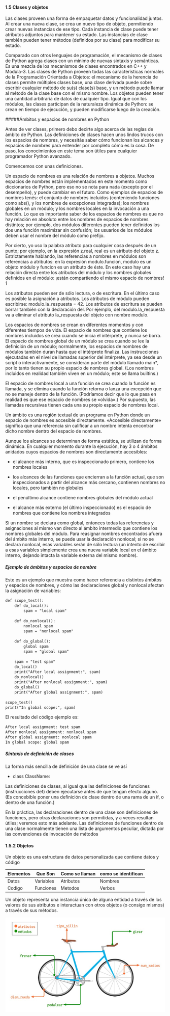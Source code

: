 #### 1.5 Clases y objetos
Las clases proveen una forma de empaquetar datos y funcionalidad juntos. Al crear una nueva clase, se crea un nuevo tipo de objeto, permitiendo crear nuevas instancias de ese tipo. Cada instancia de clase puede tener atributos adjuntos para mantener su estado. Las instancias de clase también pueden tener métodos (definidos por su clase) para modificar su estado.

Comparado con otros lenguajes de programación, el mecanismo de clases de Python agrega clases con un mínimo de nuevas sintaxis y semánticas. Es una mezcla de los mecanismos de clases encontrados en C++ y Modula-3. Las clases de Python proveen todas las características normales de la Programación Orientada a Objetos: el mecanismo de la herencia de clases permite múltiples clases base, una clase derivada puede sobre escribir cualquier método de su(s) clase(s) base, y un método puede llamar al método de la clase base con el mismo nombre. Los objetos pueden tener una cantidad arbitraria de datos de cualquier tipo. Igual que con los módulos, las clases participan de la naturaleza dinámica de Python: se crean en tiempo de ejecución, y pueden modificarse luego de la creación.

#####Ámbitos y espacios de nombres en Python

Antes de ver clases, primero debo decirte algo acerca de las reglas de ámbito de Python. Las definiciones de clases hacen unos lindos trucos con los espacios de nombres, y necesitás saber cómo funcionan los alcances y espacios de nombres para entender por completo cómo es la cosa. De paso, los conocimientos en este tema son útiles para cualquier programador Python avanzado.

Comencemos con unas definiciones.

Un espacio de nombres es una relación de nombres a objetos. Muchos espacios de nombres están implementados en este momento como diccionarios de Python, pero eso no se nota para nada (excepto por el desempeño), y puede cambiar en el futuro. Como ejemplos de espacios de nombres tenés: el conjunto de nombres incluidos (conteniendo funciones como abs(), y los nombres de excepciones integradas); los nombres globales en un módulo; y los nombres locales en la invocación a una función. Lo que es importante saber de los espacios de nombres es que no hay relación en absoluto entre los nombres de espacios de nombres distintos; por ejemplo, dos módulos diferentes pueden tener definidos los dos una función maximizar sin confusión; los usuarios de los módulos deben usar el nombre del módulo como prefijo.

Por cierto, yo uso la palabra atributo para cualquier cosa después de un punto; por ejemplo, en la expresión z.real, real es un atributo del objeto z. Estrictamente hablando, las referencias a nombres en módulos son referencias a atributos: en la expresión modulo.funcion, modulo es un objeto módulo y funcion es un atributo de éste. En este caso hay una relación directa entre los atributos del módulo y los nombres globales definidos en el módulo: ¡están compartiendo el mismo espacio de nombres! 1

Los atributos pueden ser de sólo lectura, o de escritura. En el último caso es posible la asignación a atributos. Los atributos de módulo pueden escribirse: modulo.la_respuesta = 42. Los atributos de escritura se pueden borrar también con la declaración del. Por ejemplo, del modulo.la_respuesta va a eliminar el atributo la_respuesta del objeto con nombre modulo.

Los espacios de nombres se crean en diferentes momentos y con diferentes tiempos de vida. El espacio de nombres que contiene los nombres incluidos se crea cuando se inicia el intérprete, y nunca se borra. El espacio de nombres global de un módulo se crea cuando se lee la definición de un módulo; normalmente, los espacios de nombres de módulos también duran hasta que el intérprete finaliza. Las instrucciones ejecutadas en el nivel de llamadas superior del intérprete, ya sea desde un script o interactivamente, se consideran parte del módulo llamado main*, por lo tanto tienen su propio espacio de nombres global. (Los nombres incluidos en realidad también viven en un módulo; este se llama builtins.)

El espacio de nombres local a una función se crea cuando la función es llamada, y se elimina cuando la función retorna o lanza una excepción que no se maneje dentro de la función. (Podríamos decir que lo que pasa en realidad es que ese espacio de nombres se «olvida».) Por supuesto, las llamadas recursivas tienen cada una su propio espacio de nombres local.

Un ámbito es una región textual de un programa en Python donde un espacio de nombres es accesible directamente. «Accesible directamente» significa que una referencia sin calificar a un nombre intenta encontrar dicho nombre dentro del espacio de nombres.

Aunque los alcances se determinan de forma estática, se utilizan de forma dinámica. En cualquier momento durante la ejecución, hay 3 o 4 ámbitos anidados cuyos espacios de nombres son directamente accesibles:

* el alcance más interno, que es inspeccionado primero, contiene los nombres locales

* los alcances de las funciones que encierran a la función actual, que son inspeccionados a partir del alcance más cercano, contienen nombres no locales, pero también no globales

* el penúltimo alcance contiene nombres globales del módulo actual

* el alcance más externo (el último inspeccionado) es el espacio de nombres que contiene los nombres integrados

Si un nombre se declara como global, entonces todas las referencias y asignaciones al mismo van directo al ámbito intermedio que contiene los nombres globales del módulo. Para reasignar nombres encontrados afuera del ámbito más interno, se puede usar la declaración nonlocal; si no se declara nonlocal, esas variables serán de sólo lectura (un intento de escribir a esas variables simplemente crea una nueva variable local en el ámbito interno, dejando intacta la variable externa del mismo nombre).

##### Ejemplo de ámbitos y espacios de nombre
Este es un ejemplo que muestra como hacer referencia a distintos ámbitos y espacios de nombres, y cómo las declaraciones global y nonlocal afectan la asignación de variables:

~~~
def scope_test():
    def do_local():
        spam = "local spam"

    def do_nonlocal():
        nonlocal spam
        spam = "nonlocal spam"

    def do_global():
        global spam
        spam = "global spam"

    spam = "test spam"
    do_local()
    print("After local assignment:", spam)
    do_nonlocal()
    print("After nonlocal assignment:", spam)
    do_global()
    print("After global assignment:", spam)

scope_test()
print("In global scope:", spam)
~~~

El resultado del código ejemplo es:

~~~
After local assignment: test spam
After nonlocal assignment: nonlocal spam
After global assignment: nonlocal spam
In global scope: global spam
~~~

##### Sintaxis de definición de clases

La forma más sencilla de definición de una clase se ve así

+ class ClassName:

Las definiciones de clases, al igual que las definiciones de funciones (instrucciones def) deben ejecutarse antes de que tengan efecto alguno. (Es concebible poner una definición de clase dentro de una rama de un if, o dentro de una función.)

En la práctica, las declaraciones dentro de una clase son definiciones de funciones, pero otras declaraciones son permitidas, y a veces resultan útiles; veremos esto más adelante. Las definiciones de funciones dentro de una clase normalmente tienen una lista de argumentos peculiar, dictada por las convenciones de invocación de métodos

#### 1.5.2 Objetos

Un objeto es una estructura de datos personalizada que contiene datos y código

|  Elementos  |  Que Son | Como se llaman | como se identifican |
|------------ |--------- |--------------- |-------------------- |
|   Datos     | Variables|   Atributos    | Nombres             |
|  Codigo     | Funciones|   Metodos      | Verbos              |

Un objeto representa una instancia única de alguna entidad a través de los valores de sus atributos e interactuan con otros objetos (o consigo mismos) a través de sus métodos.

![ byke objetos ](/assets/bike-object.jpg)

